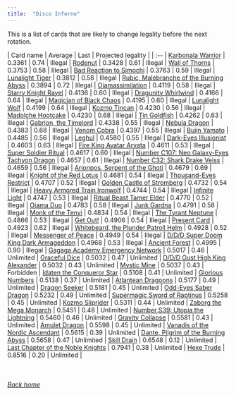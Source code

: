 ```yaml
---
title:  "Disco Inferno"
---
```


This is a list of cards that are likely to change legality before the next rotation.

| Card name | Average | Last | Projected legality |
| :-- |
[Karbonala Warrior](https://db.ygoprodeck.com/card/?search=Karbonala%20Warrior) | 0.3361 | 0.74 | Illegal |
[Rodenut](https://db.ygoprodeck.com/card/?search=Rodenut) | 0.3428 | 0.61 | Illegal |
[Wall of Thorns](https://db.ygoprodeck.com/card/?search=Wall%20of%20Thorns) | 0.3753 | 0.58 | Illegal |
[Bad Reaction to Simochi](https://db.ygoprodeck.com/card/?search=Bad%20Reaction%20to%20Simochi) | 0.3763 | 0.59 | Illegal |
[Lunalight Tiger](https://db.ygoprodeck.com/card/?search=Lunalight%20Tiger) | 0.3812 | 0.58 | Illegal |
[Rubic, Malebranche of the Burning Abyss](https://db.ygoprodeck.com/card/?search=Rubic,%20Malebranche%20of%20the%20Burning%20Abyss) | 0.3894 | 0.72 | Illegal |
[Ojamassimilation](https://db.ygoprodeck.com/card/?search=Ojamassimilation) | 0.4119 | 0.58 | Illegal |
[Starry Knight Rayel](https://db.ygoprodeck.com/card/?search=Starry%20Knight%20Rayel) | 0.4136 | 0.60 | Illegal |
[Dragunity Whirlwind](https://db.ygoprodeck.com/card/?search=Dragunity%20Whirlwind) | 0.4166 | 0.64 | Illegal |
[Magician of Black Chaos](https://db.ygoprodeck.com/card/?search=Magician%20of%20Black%20Chaos) | 0.4195 | 0.60 | Illegal |
[Lunalight Wolf](https://db.ygoprodeck.com/card/?search=Lunalight%20Wolf) | 0.4199 | 0.64 | Illegal |
[Kozmo Tincan](https://db.ygoprodeck.com/card/?search=Kozmo%20Tincan) | 0.4230 | 0.56 | Illegal |
[Madolche Hootcake](https://db.ygoprodeck.com/card/?search=Madolche%20Hootcake) | 0.4230 | 0.68 | Illegal |
[Tin Goldfish](https://db.ygoprodeck.com/card/?search=Tin%20Goldfish) | 0.4262 | 0.63 | Illegal |
[Gabrion, the Timelord](https://db.ygoprodeck.com/card/?search=Gabrion,%20the%20Timelord) | 0.4338 | 0.55 | Illegal |
[Nebula Dragon](https://db.ygoprodeck.com/card/?search=Nebula%20Dragon) | 0.4383 | 0.68 | Illegal |
[Venom Cobra](https://db.ygoprodeck.com/card/?search=Venom%20Cobra) | 0.4397 | 0.55 | Illegal |
[Bujin Yamato](https://db.ygoprodeck.com/card/?search=Bujin%20Yamato) | 0.4485 | 0.56 | Illegal |
[Leghul](https://db.ygoprodeck.com/card/?search=Leghul) | 0.4580 | 0.55 | Illegal |
[Dark-Eyes Illusionist](https://db.ygoprodeck.com/card/?search=Dark-Eyes%20Illusionist) | 0.4603 | 0.63 | Illegal |
[Fire King Avatar Arvata](https://db.ygoprodeck.com/card/?search=Fire%20King%20Avatar%20Arvata) | 0.4611 | 0.53 | Illegal |
[Super Soldier Ritual](https://db.ygoprodeck.com/card/?search=Super%20Soldier%20Ritual) | 0.4617 | 0.60 | Illegal |
[Number C107: Neo Galaxy-Eyes Tachyon Dragon](https://db.ygoprodeck.com/card/?search=Number%20C107:%20Neo%20Galaxy-Eyes%20Tachyon%20Dragon) | 0.4657 | 0.61 | Illegal |
[Number C32: Shark Drake Veiss](https://db.ygoprodeck.com/card/?search=Number%20C32:%20Shark%20Drake%20Veiss) | 0.4659 | 0.56 | Illegal |
[Arionpos, Serpent of the Ghoti](https://db.ygoprodeck.com/card/?search=Arionpos,%20Serpent%20of%20the%20Ghoti) | 0.4679 | 0.69 | Illegal |
[Knight of the Red Lotus](https://db.ygoprodeck.com/card/?search=Knight%20of%20the%20Red%20Lotus) | 0.4681 | 0.54 | Illegal |
[Thousand-Eyes Restrict](https://db.ygoprodeck.com/card/?search=Thousand-Eyes%20Restrict) | 0.4707 | 0.52 | Illegal |
[Golden Castle of Stromberg](https://db.ygoprodeck.com/card/?search=Golden%20Castle%20of%20Stromberg) | 0.4732 | 0.54 | Illegal |
[Heavy Armored Train Ironwolf](https://db.ygoprodeck.com/card/?search=Heavy%20Armored%20Train%20Ironwolf) | 0.4744 | 0.54 | Illegal |
[Infinite Light](https://db.ygoprodeck.com/card/?search=Infinite%20Light) | 0.4747 | 0.53 | Illegal |
[Ritual Beast Tamer Elder](https://db.ygoprodeck.com/card/?search=Ritual%20Beast%20Tamer%20Elder) | 0.4770 | 0.52 | Illegal |
[Ojama Duo](https://db.ygoprodeck.com/card/?search=Ojama%20Duo) | 0.4783 | 0.58 | Illegal |
[Junk Gardna](https://db.ygoprodeck.com/card/?search=Junk%20Gardna) | 0.4791 | 0.58 | Illegal |
[Monk of the Tenyi](https://db.ygoprodeck.com/card/?search=Monk%20of%20the%20Tenyi) | 0.4834 | 0.54 | Illegal |
[The Tyrant Neptune](https://db.ygoprodeck.com/card/?search=The%20Tyrant%20Neptune) | 0.4866 | 0.53 | Illegal |
[Get Out!](https://db.ygoprodeck.com/card/?search=Get%20Out!) | 0.4906 | 0.54 | Illegal |
[Present Card](https://db.ygoprodeck.com/card/?search=Present%20Card) | 0.4923 | 0.62 | Illegal |
[Whitebeard, the Plunder Patroll Helm](https://db.ygoprodeck.com/card/?search=Whitebeard,%20the%20Plunder%20Patroll%20Helm) | 0.4928 | 0.52 | Illegal |
[Messenger of Peace](https://db.ygoprodeck.com/card/?search=Messenger%20of%20Peace) | 0.4949 | 0.54 | Illegal |
[D/D/D Super Doom King Dark Armageddon](https://db.ygoprodeck.com/card/?search=D/D/D%20Super%20Doom%20King%20Dark%20Armageddon) | 0.4968 | 0.53 | Illegal |
[Ancient Forest](https://db.ygoprodeck.com/card/?search=Ancient%20Forest) | 0.4995 | 0.90 | Illegal |
[Gagaga Academy Emergency Network](https://db.ygoprodeck.com/card/?search=Gagaga%20Academy%20Emergency%20Network) | 0.5017 | 0.46 | Unlimited |
[Graceful Dice](https://db.ygoprodeck.com/card/?search=Graceful%20Dice) | 0.5032 | 0.47 | Unlimited |
[D/D/D Gust High King Alexander](https://db.ygoprodeck.com/card/?search=D/D/D%20Gust%20High%20King%20Alexander) | 0.5032 | 0.43 | Unlimited |
[Mystic Mine](https://db.ygoprodeck.com/card/?search=Mystic%20Mine) | 0.5037 | 0.43 | Forbidden |
[Idaten the Conqueror Star](https://db.ygoprodeck.com/card/?search=Idaten%20the%20Conqueror%20Star) | 0.5108 | 0.41 | Unlimited |
[Glorious Numbers](https://db.ygoprodeck.com/card/?search=Glorious%20Numbers) | 0.5138 | 0.37 | Unlimited |
[Atlantean Dragoons](https://db.ygoprodeck.com/card/?search=Atlantean%20Dragoons) | 0.5177 | 0.49 | Unlimited |
[Dragon Seeker](https://db.ygoprodeck.com/card/?search=Dragon%20Seeker) | 0.5181 | 0.45 | Unlimited |
[Odd-Eyes Saber Dragon](https://db.ygoprodeck.com/card/?search=Odd-Eyes%20Saber%20Dragon) | 0.5232 | 0.49 | Unlimited |
[Supermagic Sword of Raptinus](https://db.ygoprodeck.com/card/?search=Supermagic%20Sword%20of%20Raptinus) | 0.5258 | 0.45 | Unlimited |
[Kozmo Sliprider](https://db.ygoprodeck.com/card/?search=Kozmo%20Sliprider) | 0.5311 | 0.44 | Unlimited |
[Zaborg the Mega Monarch](https://db.ygoprodeck.com/card/?search=Zaborg%20the%20Mega%20Monarch) | 0.5451 | 0.48 | Unlimited |
[Number S39: Utopia the Lightning](https://db.ygoprodeck.com/card/?search=Number%20S39:%20Utopia%20the%20Lightning) | 0.5460 | 0.46 | Unlimited |
[Gravity Collapse](https://db.ygoprodeck.com/card/?search=Gravity%20Collapse) | 0.5581 | 0.43 | Unlimited |
[Amulet Dragon](https://db.ygoprodeck.com/card/?search=Amulet%20Dragon) | 0.5598 | 0.45 | Unlimited |
[Vanadis of the Nordic Ascendant](https://db.ygoprodeck.com/card/?search=Vanadis%20of%20the%20Nordic%20Ascendant) | 0.5615 | 0.39 | Unlimited |
[Dante, Pilgrim of the Burning Abyss](https://db.ygoprodeck.com/card/?search=Dante,%20Pilgrim%20of%20the%20Burning%20Abyss) | 0.5658 | 0.47 | Unlimited |
[Skill Drain](https://db.ygoprodeck.com/card/?search=Skill%20Drain) | 0.6548 | 0.12 | Unlimited |
[Last Chapter of the Noble Knights](https://db.ygoprodeck.com/card/?search=Last%20Chapter%20of%20the%20Noble%20Knights) | 0.7941 | 0.38 | Unlimited |
[Hexe Trude](https://db.ygoprodeck.com/card/?search=Hexe%20Trude) | 0.8516 | 0.20 | Unlimited |

<br>

###### [Back home](index)